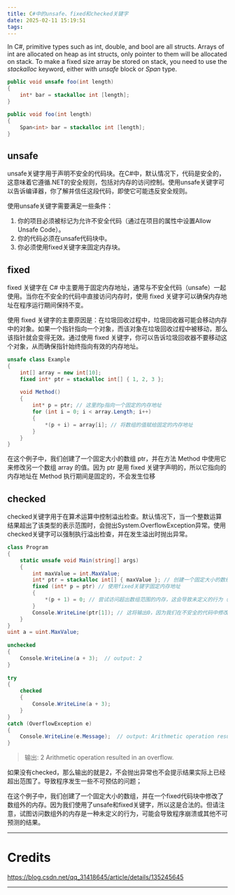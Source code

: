 ```yaml
---
title: C#中的unsafe、fixed和checked关键字
date: 2025-02-11 15:19:51
tags:
---
```


In C#, primitive types such as int, double, and bool are all structs. Arrays of int are allocated on heap as int structs, only pointer to them will be allocated on stack.
To make a fixed size array be stored on stack, you need to use the *stackalloc* keyword, either with *unsafe* block or *Span* type.

```cs unsafe关键词示例
public void unsafe foo(int length)
{
    int* bar = stackalloc int [length];
}
```

```cs type Span示例
public void foo(int length)
{
    Span<int> bar = stackalloc int [length];
}
```

## unsafe

unsafe关键字用于声明不安全的代码块。在C#中，默认情况下，代码是安全的，这意味着它遵循.NET的安全规则，包括对内存的访问控制。使用unsafe关键字可以告诉编译器，你了解并信任这段代码，即使它可能违反安全规则。

使用unsafe关键字需要满足一些条件：

1. 你的项目必须被标记为允许不安全代码（通过在项目的属性中设置Allow Unsafe Code）。
2. 你的代码必须在unsafe代码块中。
3. 你必须使用fixed关键字来固定内存块。

## fixed

fixed 关键字在 C# 中主要用于固定内存地址，通常与不安全代码（unsafe）一起使用。当你在不安全的代码中直接访问内存时，使用 fixed 关键字可以确保内存地址在程序运行期间保持不变。

使用 fixed 关键字的主要原因是：在垃圾回收过程中，垃圾回收器可能会移动内存中的对象。如果一个指针指向一个对象，而该对象在垃圾回收过程中被移动，那么该指针就会变得无效。通过使用 fixed 关键字，你可以告诉垃圾回收器不要移动这个对象，从而确保指针始终指向有效的内存地址。


```cs fixed关键字示例
unsafe class Example  
{  
    int[] array = new int[10];  
    fixed int* ptr = stackalloc int[] { 1, 2, 3 };  
  
    void Method()  
    {  
        int* p = ptr; // 这里的p指向一个固定的内存地址  
        for (int i = 0; i < array.Length; i++)  
        {  
            *(p + i) = array[i]; // 将数组的值赋给固定的内存地址  
        }  
    }  
}
```

在这个例子中，我们创建了一个固定大小的数组 ptr，并在方法 Method 中使用它来修改另一个数组 array 的值。因为 ptr 是用 fixed 关键字声明的，所以它指向的内存地址在 Method 执行期间是固定的，不会发生位移

## checked

checked关键字用于在算术运算中控制溢出检查。默认情况下，当一个整数运算结果超出了该类型的表示范围时，会抛出System.OverflowException异常。使用checked关键字可以强制执行溢出检查，并在发生溢出时抛出异常。

```cs checked关键字示例
class Program  
{  
    static unsafe void Main(string[] args)  
    {  
        int maxValue = int.MaxValue;  
        int* ptr = stackalloc int[] { maxValue }; // 创建一个固定大小的数组  
        fixed (int* p = ptr) // 使用fixed关键字固定内存地址  
        {  
            *(p + 1) = 0; // 尝试访问超出数组范围的内存，这会导致未定义的行为（除非使用unsafe代码）  
        }  
        Console.WriteLine(ptr[1]); // 这将输出0，因为我们在不安全的代码中修改了内存  
    }  
}
uint a = uint.MaxValue;
 
unchecked
{
    Console.WriteLine(a + 3);  // output: 2
}
 
try
{
    checked
    {
        Console.WriteLine(a + 3);
    }
}
catch (OverflowException e)
{
    Console.WriteLine(e.Message);  // output: Arithmetic operation resulted in an overflow.
}
```

> 输出:
2
Arithmetic operation resulted in an overflow.

如果没有checked，那么输出的就是2，不会抛出异常也不会提示结果实际上已经超出范围了。导致程序发生一些不可预估的问题；

在这个例子中，我们创建了一个固定大小的数组，并在一个fixed代码块中修改了数组外的内存。因为我们使用了unsafe和fixed关键字，所以这是合法的。但请注意，试图访问数组外的内存是一种未定义的行为，可能会导致程序崩溃或其他不可预测的结果。

---

# Credits

https://blog.csdn.net/qq_31418645/article/details/135245645

---